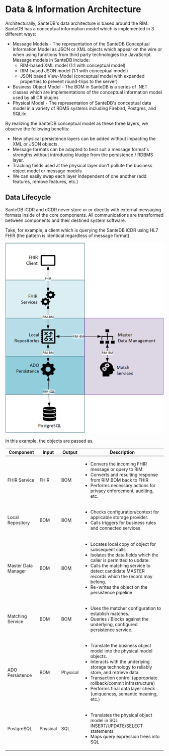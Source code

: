 # Data & Information Architecture

Architecturally, SanteDB's data architecture is based around the RIM. SanteDB has a conceptual information model which is implemented in 3 different ways:

* Message Models - The representation of the SanteDB Conceptual Information Model  as JSON or XML objects which appear on the wire or when using functions from third party technologies like JavaScript. Message models in SanteDB include:
  * RIM-based XML model (1:1 with conceptual model)
  * RIM-based JSON model (1:1 with conceptual model)
  * JSON based View-Model (conceptual model with expanded properties to prevent round-trips to the server)
* Business Object Model - The BOM in SanteDB is a series of .NET classes which are implementations of the conceptual information model used by all C# plugins
* Physical Model - The representation of SanteDB's conceptual data model in a variety of RDMS systems including Firebird, Postgres, and SQLite.&#x20;

By realizing the SanteDB conceptual model as these three layers, we observe the following benefits:

* New physical persistence layers can be added without impacting the XML or JSON objects.
* Message formats can be adapted to best suit a message format's strengths without introducing kludge  from the persistence / RDBMS layer.
* Tracking fields used at the physical layer don't pollute the business object model or message models
* We can easily swap each layer independent of one another (add features, remove features, etc.)

## Data Lifecycle

SanteDB iCDR and dCDR never store or or directly with external messaging formats inside of the core components. All communications are transformed between components and their destined system software.&#x20;

Take, for example, a client which is querying the SanteDB iCDR using HL7 FHIR (the pattern is identical regardless of message format).

![](<../../.gitbook/assets/image (180).png>)

In this example, the objects are passed as.

| Component           | Input    | Output   | Description                                                                                                                                                                                                                                                                                                                                 |
| ------------------- | -------- | -------- | ------------------------------------------------------------------------------------------------------------------------------------------------------------------------------------------------------------------------------------------------------------------------------------------------------------------------------------------- |
| FHIR Service        | FHIR     | BOM      | <ul><li>Convers the incoming FHIR message or query to RIM</li><li>Converts and resulting response from RIM BOM back to FHIR</li><li>Performs necessary actions for privacy enforcement, auditing, etc.</li></ul>                                                                                                                            |
| Local Repository    | BOM      | BOM      | <ul><li>Checks configuration/context for applicable storage provider.</li><li>Calls triggers for business rules and connected services</li></ul>                                                                                                                                                                                            |
| Master Data Manager | BOM      | BOM      | <ul><li>Locates local copy of object for subsequent calls</li><li>Isolates the data fields which the caller is permitted to update.</li><li>Calls the matching service to detect candidate MASTER records which the record may belong.</li><li>Re-writes the object on the persistence pipeline</li></ul>                                   |
| Matching Service    | BOM      | BOM      | <ul><li>Uses the matcher configuration to establish matches.</li><li>Queries / Blocks against the underlying, configured persistence service.</li></ul>                                                                                                                                                                                     |
| ADO Persistence     | BOM      | Physical | <ul><li>Translate the business object model into the physical model objects.</li><li>Interacts with the underlying storage technology to reliably store, and retrieve data.</li><li>Transaction control (appropriate rollback/commit infrastructure)</li><li>Performs final data layer check (uniqueness, semantic meaning, etc.)</li></ul> |
| PostgreSQL          | Physical | SQL      | <ul><li>Translates the physical object model in SQL INSERT/UPDATE/SELECT statements</li><li>Maps query expression trees into SQL</li></ul>                                                                                                                                                                                                  |
